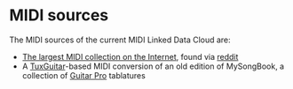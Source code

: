 # MIDI sources

The MIDI sources of the current MIDI Linked Data Cloud are:

-  [The largest MIDI collection on the Internet](https://mega.co.nz/#!Elg1TA7T!MXEZPzq9s9YObiUcMCoNQJmCbawZqzAkHzY4Ym6Gs_Q), found via [reddit](https://www.reddit.com/r/WeAreTheMusicMakers/comments/3ajwe4/the_largest_midi_collection_on_the_internet/)
- A [TuxGuitar](https://sourceforge.net/projects/tuxguitar/)-based MIDI conversion of an old edition of MySongBook, a collection of [Guitar Pro](https://en.wikipedia.org/wiki/Guitar_Pro) tablatures
